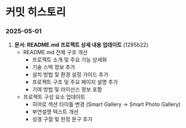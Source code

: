 # 커밋 히스토리

### 2025-05-01

1. **문서: README.md 프로젝트 상세 내용 업데이트** (1295b22)
   - README.md 전체 구조 개선
     - 프로젝트 소개 및 주요 기능 상세화
     - 기술 스택 정보 추가
     - 설치 방법 및 환경 설정 가이드 추가
     - 프로젝트 구조 및 주요 페이지 설명 추가
     - 기여 방법 및 라이선스 정보 포함
   - 프로젝트 구성 요소 업데이트
     - 히어로 섹션 타이틀 변경 (Smart Gallery → Smart Photo Gallery)
     - 부연설명 텍스트 개선
     - 성경 구절 및 헌정 문구 추가
